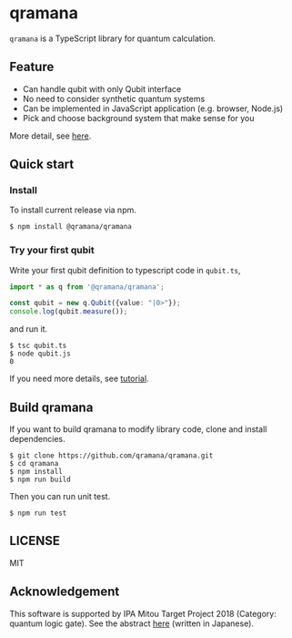 # qramana

 `qramana` is a TypeScript library for quantum calculation.

## Feature

 - Can handle qubit with only Qubit interface
 - No need to consider synthetic quantum systems
 - Can be implemented in JavaScript application (e.g. browser, Node.js)
 - Pick and choose background system that make sense for you

More detail, see [here](docs/feature.md).

## Quick start

### Install

To install current release via npm.

```bash
$ npm install @qramana/qramana
```

### Try your first qubit

Write your first qubit definition to typescript code in `qubit.ts`,

```ts
import * as q from '@qramana/qramana';

const qubit = new q.Qubit({value: "|0>"});
console.log(qubit.measure()); 
```

and run it.

```
$ tsc qubit.ts
$ node qubit.js
0
```

If you need more details, see [tutorial](docs/tutorial.md).

## Build qramana

If you want to build qramana to modify library code, clone and install dependencies.

```
$ git clone https://github.com/qramana/qramana.git
$ cd qramana
$ npm install
$ npm run build
```

Then you can run unit test.

```
$ npm run test
```

## LICENSE

MIT

## Acknowledgement

This software is supported by IPA Mitou Target Project 2018 (Category: quantum logic gate).
See the abstract [here](https://www.ipa.go.jp/jinzai/target/2018/koubo2_index.html) (written in Japanese).
